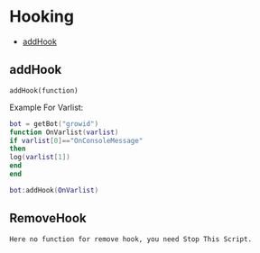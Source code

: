 # Hooking
* [addHook](#addhook)

## addHook
`addHook(function)`

Example For Varlist:
```lua
bot = getBot("growid")
function OnVarlist(varlist)
if varlist[0]=="OnConsoleMessage"
then
log(varlist[1])
end
end

bot:addHook(OnVarlist)
```

## RemoveHook
```Here no function for remove hook, you need Stop This Script.```

